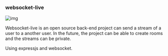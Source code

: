 ### websocket-live
![img](https://img.shields.io/badge/nodejs-12,_14,_16-green.svg?logo=node.js&style=flat)

Websocket-live is an open source back-end project can send a stream of a user to a another user. In the future, the project can be able to create rooms and the streams can be private.

Using expressjs and websocket.
